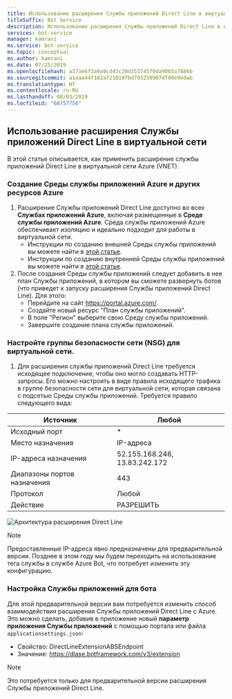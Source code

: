```yaml
---
title: Использование расширения Службы приложений Direct Line в виртуальной сети
titleSuffix: Bot Service
description: Использование расширения Службы приложений Direct Line в виртуальной сети
services: bot-service
manager: kamrani
ms.service: bot-service
ms.topic: conceptual
ms.author: kamrani
ms.date: 07/25/2019
ms.openlocfilehash: a37ae6f3a9a9cd43c28d353745f0da9065a7886b
ms.sourcegitcommit: a1eaa44f182a7210197bd793250907df00e9edab
ms.translationtype: HT
ms.contentlocale: ru-RU
ms.lasthandoff: 08/03/2019
ms.locfileid: "68757756"
---
```

## <a name="use-direct-line-app-service-extension-within-a-vnet"></a>Использование расширения Службы приложений Direct Line в виртуальной сети

В этой статье описывается, как применить расширение службы приложений Direct Line в виртуальной сети Azure (VNET).

### <a name="create-an-app-service-environment-and-other-azure-resources"></a>Создание Среды службы приложений Azure и других ресурсов Azure

1. Расширение Службы приложений Direct Line доступно во всех **Службах приложений Azure**, включая размещенные в **Среде службы приложений Azure**. Среда службы приложений Azure обеспечивает изоляцию и идеально подходит для работы в виртуальной сети.
    - Инструкции по созданию внешней Среды службы приложений вы можете найти в [этой статье](https://docs.microsoft.com/en-us/azure/app-service/environment/create-external-ase).
    - Инструкции по созданию внутренней Среды службы приложений вы можете найти в [этой статье](https://docs.microsoft.com/en-us/azure/app-service/environment/create-ilb-ase).
1. После создания Среды службы приложений следует добавить в нее план Службы приложений, в котором вы сможете развернуть ботов (что приведет к запуску расширения Службы приложений Direct Line). Для этого:
    - Перейдите на сайт https://portal.azure.com/.
    - Создайте новый ресурс "План службы приложений".
    - В поле "Регион" выберите свою Среду службы приложений.
    - Завершите создание плана службы приложений.

### <a name="configure-the-vnet-network-security-groups-nsg"></a>Настройте группы безопасности сети (NSG) для виртуальной сети.

1. Для расширения службы приложений Direct Line требуется исходящее подключение, чтобы оно могло создавать HTTP-запросы. Его можно настроить в виде правила исходящего трафика в группе безопасности сети для виртуальной сети, которая связана с подсетью Среды службы приложений. Требуется правило следующего вида:

|Источник|Любой|
|---|---|
|Исходный порт|*|
|Место назначения|IP-адреса|
|IP-адреса назначения|52.155.168.246, 13.83.242.172|
|Диапазоны портов назначения|443|
|Протокол|Любой|
|Действие|РАЗРЕШИТЬ|


![Архитектура расширения Direct Line](./media/channels/direct-line-extension-vnet.png)

>[!NOTE]
> Предоставленные IP-адреса явно предназначены для предварительной версии. Позднее в этом году мы будем переходить на использование тега службы в службе Azure Bot, что потребует изменить эту конфигурацию.

### <a name="configure-your-bots-app-service"></a>Настройка Службы приложений для бота

Для этой предварительной версии вам потребуется изменить способ взаимодействия расширения Службы приложений Direct Line с Azure. Это можно сделать, добавив в приложение новый **параметр приложения Службы приложений** с помощью портала или файла `applicationsettings.json`:

- Свойство: DirectLineExtensionABSEndpoint
- Значение: https://dlase.botframework.com/v3/extension

>[!NOTE]
> Это потребуется только для предварительной версии расширения Службы приложений Direct Line.
